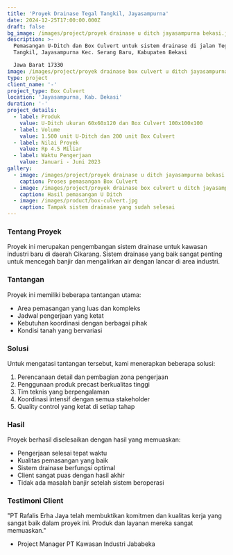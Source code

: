 ```yaml
---
title: 'Proyek Drainase Tegal Tangkil, Jayasampurna'
date: 2024-12-25T17:00:00.000Z
draft: false
bg_image: /images/project/proyek drainase u ditch jayasampurna bekasi.jpeg
description: >-
  Pemasangan U-Ditch dan Box Culvert untuk sistem drainase di jalan Tegal
  Tangkil, Jayasampurna Kec. Serang Baru, Kabupaten Bekasi

  Jawa Barat 17330
image: /images/project/proyek drainase box culvert u ditch jayasampurna.jpeg
type: project
client_name: '-'
project_type: Box Culvert
location: 'Jayasampurna, Kab. Bekasi'
duration: '-'
project_details:
  - label: Produk
    value: U-Ditch ukuran 60x60x120 dan Box Culvert 100x100x100
  - label: Volume
    value: 1.500 unit U-Ditch dan 200 unit Box Culvert
  - label: Nilai Proyek
    value: Rp 4.5 Miliar
  - label: Waktu Pengerjaan
    value: Januari - Juni 2023
gallery:
  - image: /images/project/proyek drainase u ditch jayasampurna bekasi.jpeg
    caption: Proses pemasangan Box Culvert
  - image: /images/project/proyek drainase box culvert u ditch jayasampurna.jpeg
    caption: Hasil pemasangan U Ditch
  - image: /images/product/box-culvert.jpg
    caption: Tampak sistem drainase yang sudah selesai
---
```


### Tentang Proyek

Proyek ini merupakan pengembangan sistem drainase untuk kawasan industri baru di daerah Cikarang. Sistem drainase yang baik sangat penting untuk mencegah banjir dan mengalirkan air dengan lancar di area industri.

### Tantangan

Proyek ini memiliki beberapa tantangan utama:

* Area pemasangan yang luas dan kompleks
* Jadwal pengerjaan yang ketat
* Kebutuhan koordinasi dengan berbagai pihak
* Kondisi tanah yang bervariasi

### Solusi

Untuk mengatasi tantangan tersebut, kami menerapkan beberapa solusi:

1. Perencanaan detail dan pembagian zona pengerjaan
2. Penggunaan produk precast berkualitas tinggi
3. Tim teknis yang berpengalaman
4. Koordinasi intensif dengan semua stakeholder
5. Quality control yang ketat di setiap tahap

### Hasil

Proyek berhasil diselesaikan dengan hasil yang memuaskan:

* Pengerjaan selesai tepat waktu
* Kualitas pemasangan yang baik
* Sistem drainase berfungsi optimal
* Client sangat puas dengan hasil akhir
* Tidak ada masalah banjir setelah sistem beroperasi

### Testimoni Client

"PT Rafalis Erha Jaya telah membuktikan komitmen dan kualitas kerja yang sangat baik dalam proyek ini. Produk dan layanan mereka sangat memuaskan."

* Project Manager PT Kawasan Industri Jababeka
